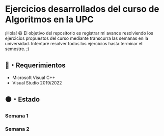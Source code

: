 # Ejercicios desarrollados del curso de Algoritmos en la UPC
¡Hola! 😄 El objetivo del repositorio es registrar mi avance resolviendo los ejercicios propuestos del curso mediante transcurra las semanas en la universidad. Intentaré resolver todos los ejercicios hasta terminar el semestre. ;)

## 🔧・Requerimientos
  * Microsoft Visual C++
  * Visual Studio 2019/2022

## 🟠・Estado
  ### Semana 1
  ### Semana 2 
